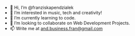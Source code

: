 - 👋 Hi, I’m @franziskapendzialek
- 👀 I’m interested in music, tech and creativity!
- 🌱 I’m currently learning to code.
- 💞️ I’m looking to collaborate on Web Development Projects.
- 📫 Write me at and.business.fran@gmail.com

<!---
franziskapendzialek/franziskapendzialek is a ✨ special ✨ repository because its `README.md` (this file) appears on your GitHub profile.
You can click the Preview link to take a look at your changes.
--->
